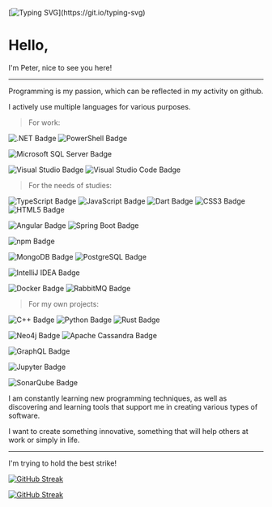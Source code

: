 [![Typing SVG](https://readme-typing-svg.demolab.com?font=Fira+Code&size=45&duration=4000&pause=1000&color=9831F7&vCenter=true&multiline=true&width=900&height=100&lines=Code+Your+own+World!)](https://git.io/typing-svg)

# Hello,

I'm Peter, nice to see you here!

***

Programming is my passion, which can be reflected in my activity on github.

I actively use multiple languages for various purposes.


> For work:

![.NET Badge](https://img.shields.io/badge/.NET-512BD4?logo=dotnet&logoColor=fff&style=for-the-badge)
![PowerShell Badge](https://img.shields.io/badge/PowerShell-5391FE?logo=powershell&logoColor=fff&style=for-the-badge)

![Microsoft SQL Server Badge](https://img.shields.io/badge/Microsoft%20SQL%20Server-CC2927?logo=microsoftsqlserver&logoColor=fff&style=for-the-badge)

![Visual Studio Badge](https://img.shields.io/badge/Visual%20Studio-5C2D91?logo=visualstudio&logoColor=fff&style=for-the-badge)
![Visual Studio Code Badge](https://img.shields.io/badge/Visual%20Studio%20Code-007ACC?logo=visualstudiocode&logoColor=fff&style=for-the-badge)


> For the needs of studies:

![TypeScript Badge](https://img.shields.io/badge/TypeScript-3178C6?logo=typescript&logoColor=fff&style=for-the-badge)
![JavaScript Badge](https://img.shields.io/badge/JavaScript-F7DF1E?logo=javascript&logoColor=000&style=for-the-badge)
![Dart Badge](https://img.shields.io/badge/Dart-0175C2?logo=dart&logoColor=fff&style=for-the-badge)
![CSS3 Badge](https://img.shields.io/badge/CSS3-1572B6?logo=css3&logoColor=fff&style=for-the-badge)
![HTML5 Badge](https://img.shields.io/badge/HTML5-E34F26?logo=html5&logoColor=fff&style=for-the-badge)

![Angular Badge](https://img.shields.io/badge/Angular-DD0031?logo=angular&logoColor=fff&style=for-the-badge)
![Spring Boot Badge](https://img.shields.io/badge/Spring%20Boot-6DB33F?logo=springboot&logoColor=fff&style=for-the-badge)

![npm Badge](https://img.shields.io/badge/npm-CB3837?logo=npm&logoColor=fff&style=for-the-badge)

![MongoDB Badge](https://img.shields.io/badge/MongoDB-47A248?logo=mongodb&logoColor=fff&style=for-the-badge)
![PostgreSQL Badge](https://img.shields.io/badge/PostgreSQL-4169E1?logo=postgresql&logoColor=fff&style=for-the-badge)

![IntelliJ IDEA Badge](https://img.shields.io/badge/IntelliJ%20IDEA-000?logo=intellijidea&logoColor=fff&style=for-the-badge)

![Docker Badge](https://img.shields.io/badge/Docker-2496ED?logo=docker&logoColor=fff&style=for-the-badge)
![RabbitMQ Badge](https://img.shields.io/badge/RabbitMQ-F60?logo=rabbitmq&logoColor=fff&style=for-the-badge)


> For my own projects:

![C++ Badge](https://img.shields.io/badge/C%2B%2B-00599C?logo=cplusplus&logoColor=fff&style=for-the-badge)
![Python Badge](https://img.shields.io/badge/Python-3776AB?logo=python&logoColor=fff&style=for-the-badge)
![Rust Badge](https://img.shields.io/badge/Rust-000?logo=rust&logoColor=fff&style=for-the-badge)

![Neo4j Badge](https://img.shields.io/badge/Neo4j-4581C3?logo=neo4j&logoColor=fff&style=for-the-badge)
![Apache Cassandra Badge](https://img.shields.io/badge/Apache%20Cassandra-1287B1?logo=apachecassandra&logoColor=fff&style=for-the-badge)

![GraphQL Badge](https://img.shields.io/badge/GraphQL-E10098?logo=graphql&logoColor=fff&style=for-the-badge)

![Jupyter Badge](https://img.shields.io/badge/Jupyter-F37626?logo=jupyter&logoColor=fff&style=for-the-badge)

![SonarQube Badge](https://img.shields.io/badge/SonarQube-4E9BCD?logo=sonarqube&logoColor=fff&style=for-the-badge)


I am constantly learning new programming techniques, as well as discovering and learning tools that support me in creating various types of software.

I want to create something innovative, something that will help others at work or simply in life.

***

I'm trying to hold the best strike!

[![GitHub Streak](https://streak-stats.demolab.com?user=JPiotr&theme=transparent&hide_border=true&border_radius=25&card_width=900)](https://git.io/streak-stats)

[![GitHub Streak](https://streak-stats.demolab.com?user=JPiotr&theme=transparent&hide_border=true&border_radius=25&mode=weekly&card_width=900&stroke=EB9C4C&ring=EBAD01&fire=EB5454&currStreakNum=EBAD01&sideNums=EB5454&currStreakLabel=EB5454&sideLabels=EBAD01&dates=EB9C4C)](https://git.io/streak-stats)
